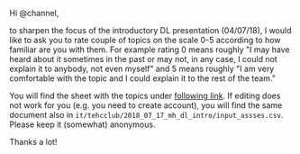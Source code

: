 Hi @channel,

to sharpen the focus of the introductory DL presentation (04/07/18), I would like to ask you to rate couple of topics on the scale 0-5 according to how familiar are you with them. For example rating 0 means roughly "I may have heard about it sometimes in the past or may not, in any case, I could not explain it to anybody, not even myself" and 5 means roughly "I am very comfortable with the topic and I could explain it to the rest of the team."

You will find the sheet with the topics under [following link](https://docs.google.com/spreadsheets/d/1hE_g6Gkc24SrI6MQJYtAI3StxmxSjt5C8---kgHgK5Y/edit?usp=sharing). If editing does not work for you (e.g. you need to create account), you will find the same document also in `it/tehcclub/2018_07_17_mh_dl_intro/input_assses.csv`. Please keep it (somewhat) anonymous.

Thanks a lot!
